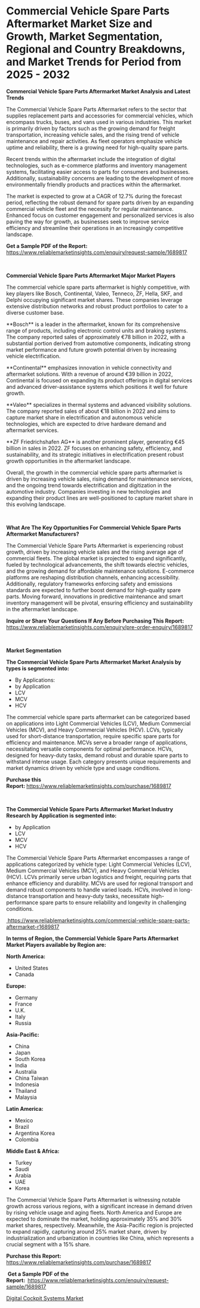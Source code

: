 <p><h1>Commercial Vehicle Spare Parts Aftermarket Market Size and Growth, Market Segmentation, Regional and Country Breakdowns, and Market Trends for Period from 2025 -  2032</h1></p><p><strong>Commercial Vehicle Spare Parts Aftermarket Market Analysis and Latest Trends</strong></p>
<p><p>The Commercial Vehicle Spare Parts Aftermarket refers to the sector that supplies replacement parts and accessories for commercial vehicles, which encompass trucks, buses, and vans used in various industries. This market is primarily driven by factors such as the growing demand for freight transportation, increasing vehicle sales, and the rising trend of vehicle maintenance and repair activities. As fleet operators emphasize vehicle uptime and reliability, there is a growing need for high-quality spare parts.</p><p>Recent trends within the aftermarket include the integration of digital technologies, such as e-commerce platforms and inventory management systems, facilitating easier access to parts for consumers and businesses. Additionally, sustainability concerns are leading to the development of more environmentally friendly products and practices within the aftermarket.</p><p>The market is expected to grow at a CAGR of 12.7% during the forecast period, reflecting the robust demand for spare parts driven by an expanding commercial vehicle fleet and the necessity for regular maintenance. Enhanced focus on customer engagement and personalized services is also paving the way for growth, as businesses seek to improve service efficiency and streamline their operations in an increasingly competitive landscape.</p></p>
<p><strong>Get a Sample PDF of the Report:&nbsp;</strong> <a href="https://www.reliablemarketinsights.com/enquiry/request-sample/1689817?utm_campaign=3011&utm_medium=2&utm_source=Github&utm_content=ia&utm_term=26032025&utm_id=commercial-vehicle-spare-parts-aftermarket">https://www.reliablemarketinsights.com/enquiry/request-sample/1689817</a></p>
<p>&nbsp;</p>
<p><strong>Commercial Vehicle Spare Parts Aftermarket Major Market Players</strong></p>
<p><p>The commercial vehicle spare parts aftermarket is highly competitive, with key players like Bosch, Continental, Valeo, Tenneco, ZF, Hella, SKF, and Delphi occupying significant market shares. These companies leverage extensive distribution networks and robust product portfolios to cater to a diverse customer base.</p><p>**Bosch** is a leader in the aftermarket, known for its comprehensive range of products, including electronic control units and braking systems. The company reported sales of approximately €78 billion in 2022, with a substantial portion derived from automotive components, indicating strong market performance and future growth potential driven by increasing vehicle electrification.</p><p>**Continental** emphasizes innovation in vehicle connectivity and aftermarket solutions. With a revenue of around €39 billion in 2022, Continental is focused on expanding its product offerings in digital services and advanced driver-assistance systems which positions it well for future growth.</p><p>**Valeo** specializes in thermal systems and advanced visibility solutions. The company reported sales of about €18 billion in 2022 and aims to capture market share in electrification and autonomous vehicle technologies, which are expected to drive hardware demand and aftermarket services. </p><p>**ZF Friedrichshafen AG** is another prominent player, generating €45 billion in sales in 2022. ZF focuses on enhancing safety, efficiency, and sustainability, and its strategic initiatives in electrification present robust growth opportunities in the aftermarket landscape.</p><p>Overall, the growth in the commercial vehicle spare parts aftermarket is driven by increasing vehicle sales, rising demand for maintenance services, and the ongoing trend towards electrification and digitization in the automotive industry. Companies investing in new technologies and expanding their product lines are well-positioned to capture market share in this evolving landscape.</p></p>
<p>&nbsp;</p>
<p><strong>What Are The Key Opportunities For Commercial Vehicle Spare Parts Aftermarket Manufacturers?</strong></p>
<p><p>The Commercial Vehicle Spare Parts Aftermarket is experiencing robust growth, driven by increasing vehicle sales and the rising average age of commercial fleets. The global market is projected to expand significantly, fueled by technological advancements, the shift towards electric vehicles, and the growing demand for affordable maintenance solutions. E-commerce platforms are reshaping distribution channels, enhancing accessibility. Additionally, regulatory frameworks enforcing safety and emissions standards are expected to further boost demand for high-quality spare parts. Moving forward, innovations in predictive maintenance and smart inventory management will be pivotal, ensuring efficiency and sustainability in the aftermarket landscape.</p></p>
<p><strong>Inquire or Share Your Questions If Any Before Purchasing This Report:</strong> <a href="https://www.reliablemarketinsights.com/enquiry/pre-order-enquiry/1689817?utm_campaign=3011&utm_medium=2&utm_source=Github&utm_content=ia&utm_term=26032025&utm_id=commercial-vehicle-spare-parts-aftermarket">https://www.reliablemarketinsights.com/enquiry/pre-order-enquiry/1689817</a></p>
<p>&nbsp;</p>
<p><strong>Market Segmentation</strong></p>
<p><strong>The Commercial Vehicle Spare Parts Aftermarket Market Analysis by types is segmented into:</strong></p>
<p><ul><li>By Applications:</li><li>by Application</li><li>LCV</li><li>MCV</li><li>HCV</li></ul></p>
<p><p>The commercial vehicle spare parts aftermarket can be categorized based on applications into Light Commercial Vehicles (LCV), Medium Commercial Vehicles (MCV), and Heavy Commercial Vehicles (HCV). LCVs, typically used for short-distance transportation, require specific spare parts for efficiency and maintenance. MCVs serve a broader range of applications, necessitating versatile components for optimal performance. HCVs, designed for heavy-duty tasks, demand robust and durable spare parts to withstand intense usage. Each category presents unique requirements and market dynamics driven by vehicle type and usage conditions.</p></p>
<p><strong>Purchase this Report:&nbsp;</strong><a href="https://www.reliablemarketinsights.com/purchase/1689817?utm_campaign=3011&utm_medium=2&utm_source=Github&utm_content=ia&utm_term=26032025&utm_id=commercial-vehicle-spare-parts-aftermarket">https://www.reliablemarketinsights.com/purchase/1689817</a></p>
<p>&nbsp;</p>
<p><strong>The Commercial Vehicle Spare Parts Aftermarket Market Industry Research by Application is segmented into:</strong></p>
<p><ul><li>by Application</li><li>LCV</li><li>MCV</li><li>HCV</li></ul></p>
<p><p>The Commercial Vehicle Spare Parts Aftermarket encompasses a range of applications categorized by vehicle type: Light Commercial Vehicles (LCV), Medium Commercial Vehicles (MCV), and Heavy Commercial Vehicles (HCV). LCVs primarily serve urban logistics and freight, requiring parts that enhance efficiency and durability. MCVs are used for regional transport and demand robust components to handle varied loads. HCVs, involved in long-distance transportation and heavy-duty tasks, necessitate high-performance spare parts to ensure reliability and longevity in challenging conditions.</p></p>
<p><a href="https://www.reliablemarketinsights.com/commercial-vehicle-spare-parts-aftermarket-r1689817?utm_campaign=3011&utm_medium=2&utm_source=Github&utm_content=ia&utm_term=26032025&utm_id=commercial-vehicle-spare-parts-aftermarket">&nbsp;https://www.reliablemarketinsights.com/commercial-vehicle-spare-parts-aftermarket-r1689817</a></p>
<p><strong>In terms of Region, the Commercial Vehicle Spare Parts Aftermarket Market Players available by Region are:</strong></p>
<p>
    <p> <strong> North America: </strong>
        <ul>
            <li>United States</li>
            <li>Canada</li>
        </ul>
        </p> 
    <p> <strong> Europe: </strong>
        <ul>
            <li>Germany</li>
            <li>France</li>
            <li>U.K.</li>
            <li>Italy</li>
            <li>Russia</li>
        </ul>
        </p> 
    <p> <strong> Asia-Pacific: </strong>
        <ul>
            <li>China</li>
            <li>Japan</li>
            <li>South Korea</li>
            <li>India</li>
            <li>Australia</li>
            <li>China Taiwan</li>
            <li>Indonesia</li>
            <li>Thailand</li>
            <li>Malaysia</li>
        </ul>
        </p> 
    <p> <strong> Latin America: </strong>
        <ul>
            <li>Mexico</li>
            <li>Brazil</li>
            <li>Argentina Korea</li>
            <li>Colombia</li>
        </ul>
        </p> 
    <p> <strong> Middle East & Africa: </strong>
        <ul>
            <li>Turkey</li>
            <li>Saudi</li>
            <li>Arabia</li>
            <li>UAE</li>
            <li>Korea</li>
        </ul>
    </p>
    </p>
<p><p>The Commercial Vehicle Spare Parts Aftermarket is witnessing notable growth across various regions, with a significant increase in demand driven by rising vehicle usage and aging fleets. North America and Europe are expected to dominate the market, holding approximately 35% and 30% market shares, respectively. Meanwhile, the Asia-Pacific region is projected to expand rapidly, capturing around 25% market share, driven by industrialization and urbanization in countries like China, which represents a crucial segment with a 15% share.</p></p>
<p><strong>Purchase this Report: </strong><a href="https://www.reliablemarketinsights.com/purchase/1689817?utm_campaign=3011&utm_medium=2&utm_source=Github&utm_content=ia&utm_term=26032025&utm_id=commercial-vehicle-spare-parts-aftermarket">https://www.reliablemarketinsights.com/purchase/1689817</a></p>
<p>&nbsp;<strong>Get a Sample PDF of the Report:&nbsp;&nbsp;</strong><a href="https://www.reliablemarketinsights.com/enquiry/request-sample/1689817?utm_campaign=3011&utm_medium=2&utm_source=Github&utm_content=ia&utm_term=26032025&utm_id=commercial-vehicle-spare-parts-aftermarket">https://www.reliablemarketinsights.com/enquiry/request-sample/1689817</a></p>
<p><strong></strong></p>
<p><p><a href="https://github.com/pidlisseas/Market-Research-Report-List-1/blob/main/digital-cockpit-systems-market.md?utm_campaign=3011&utm_medium=2&utm_source=Github&utm_content=ia&utm_term=26032025&utm_id=commercial-vehicle-spare-parts-aftermarket">Digital Cockpit Systems Market</a></p></p>